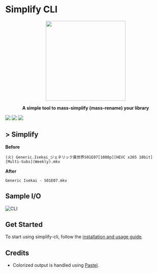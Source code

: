 # Simplify CLI

<p align="center">
  <img width="250" height="250" src="https://i.imgur.com/yNhvFMr.png">
</p>
<b>
<p align="center" style = "emphasis">
  A simple tool to mass-simplify (mass-rename) your library
</p>
</b>

<a href="https://github.com/Az-21/simplify-cli/blob/main/LICENSE" alt="GPL 3.0">
<img src="https://img.shields.io/github/license/Az-21/filename-simplifier?style=for-the-badge" /></a>
<a href="" alt="C#11">
<img src="https://img.shields.io/badge/Built%20With-C%20Sharp-%23630094?style=for-the-badge&logo=c-sharp" /></a>
<a href="" alt=".NET7">
<img src="https://img.shields.io/badge/Built%20On-.NET7-%234E2ACD?style=for-the-badge&logo=dotnet" /></a>

## > Simplify

**Before**
```
(火) Generic.Isekai_ジェネリック異世界S01E07[1080p][HEVC x265 10bit][Multi-Subs](Weekly).mkv
```

**After**
```
Generic Isekai - S01E07.mkv
```

## Sample I/O

![CLI](https://ucarecdn.com/6e75db27-f596-40db-8060-9f0a2b04600b/cli.png)

## Get Started

To start using simplify-cli, follow the [installation and usage guide](https://github.com/Az-21/simplify-cli/wiki).

## Credits

- Colorized output is handled using [Pastel](https://github.com/silkfire/Pastel).
